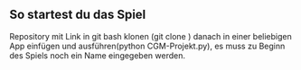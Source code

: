 ## So startest du das Spiel
Repository mit Link in git bash klonen (git clone <link>)
danach in einer beliebigen App einfügen und ausführen(python CGM-Projekt.py), es muss zu Beginn des Spiels noch ein Name eingegeben werden.
